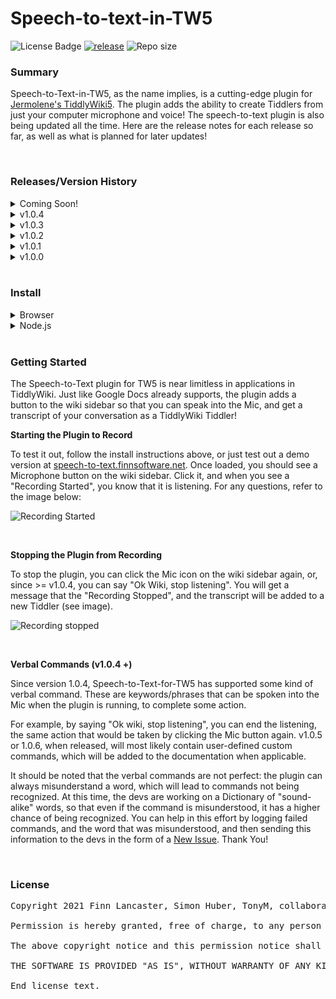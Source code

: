 # Speech-to-text-in-TW5
![License Badge](https://img.shields.io/badge/license-MIT-blue) [![release](https://img.shields.io/badge/release-latest-brightgreen)](https://github.com/flancast90/Speech-to-text-in-TW5/releases/latest) ![Repo size](https://img.shields.io/badge/size-1.3MB-orange)

### Summary


Speech-to-Text-in-TW5, as the name implies, is a cutting-edge plugin for [Jermolene's TiddlyWiki5](https://github.com/jermolene/tiddlywiki5). The plugin adds the ability to create Tiddlers from just your computer microphone and voice! The speech-to-text plugin is also being updated all the time. Here are the release notes for each release so far, as well as what is planned for later updates!

<br />

### Releases/Version History


<details><summary>Coming Soon!</summary>
  <ul>
  	<li>Custom Verbal Commands: define command word and action!</li>
    <li>Better UI: minor edits for after recording stopped with command</li>
    <li>Language auto-detection: language defaults to whatever language TW is in!</li>
    <li>language switch: change plugin language with TW built-in-languages</li>
  </ul>
</details>
<details><summary>v1.0.4</summary>
  <ul>
  	<li>Support for language change</li>
    <li>Verbal commands, starting with "command"</li>
    <li>Safari on iOS support tested</li>
  </ul>
</details>
<details><summary>v1.0.3</summary>
  <ul>
  	<li>Keyboard shortcut! Alt+Shift+R to start recording!</li>
  </ul>
</details>
<details><summary>v1.0.2</summary>
  <ul>
  	<li>BUG FIXES: plugin no longer stops listening after pause.</li>
  </ul>
</details>
<details><summary>v1.0.1</summary>
  <ul>
  	<li>Code Cleanup and minor UI edits.</li>
  </ul>
</details>
<details><summary>v1.0.0</summary>
  <ul>
  	<li>Minimal Implementation. First Release!</li>
  </ul>
</details>

<br />

### Install


<details><summary>Browser</summary>
  <ol>
    <li>Install an <code>empty.html</code> from <a href="https://www.tiddlywiki.com">tiddlywiki.com, or use your own existing TiddlyWiki</a></li>
    <br />
    <li>Go to <a href="https://speech-to-text.finnsoftware.net">speech-to-text.finnsoftware.net</a>, the plugin homepage</li>
    <br />
    <li>In the Installation tiddler of the speech-to-text plugin page, drag the "Speech-to-text: Speech to Text for TW5" plugin box into your open <code>empty.html</code> instance, or open existing TiddlyWiki. You now have the plugin! 🎉</li>
  </ol>
</details>


<details><summary>Node.js</summary>
  <ol>
    <li>Install Node.js and NPM (Node Package Manager) from <a href="https://nodejs.org/en/download/">these instructions</a></a></li>
    <br />
    <li>In your terminal, type: <code>npm install -g tiddlywiki</code></li>
    <br />
    <li>In your terminal again, create a new wiki with <code>tiddlywiki mynewwiki --init server</code></li>
    <br />
    <li>OPTIONAL: you may want to tell TiddlyWiki where the plugin will be found so you can store it in any folder. To do so, type <code>export TIDDLYWIKI_PLUGIN_PATH="$HOME/location_of_plugin"</code></li>
    <li>You then can install the latest version of the plugin via <a href="https://github.com/flancast90/Speech-To-Text-in-TW5/releases/latest/">This Link</a> as either a .zip or .tar.gz. *Make sure you extract the files to the location you specified in the last step!</li>
    <br />
    <li>That's it! 🎉 Launch your new wiki with the plugin using <code>tiddlywiki mynewwiki --listen</code></li> 
  </ol>
</details>

<br />

### Getting Started


The Speech-to-Text plugin for TW5 is near limitless in applications in TiddlyWiki. Just like Google Docs already supports, the plugin adds a button to the wiki sidebar so that you can speak into the Mic, and get a transcript of your conversation as a TiddlyWiki Tiddler!

**Starting the Plugin to Record**

To test it out, follow the install instructions above, or just test out a demo version at [speech-to-text.finnsoftware.net](https://speech-to-text.finnsoftware.net). Once loaded, you should see a Microphone button on the wiki sidebar. Click it, and when you see a "Recording Started", you know that it is listening. For any questions, refer to the image below:

![Recording Started](https://i.imgur.com/rhleClx.png)

<br />

**Stopping the Plugin from Recording**

To stop the plugin, you can click the Mic icon on the wiki sidebar again, or, since >= v1.0.4, you can say "Ok Wiki, stop listening". You will get a message that the "Recording Stopped", and the transcript will be added to a new Tiddler (see image).

![Recording stopped](https://i.imgur.com/XMqO2ud.png)

<br />

**Verbal Commands (v1.0.4 +)**

Since version 1.0.4, Speech-to-Text-for-TW5 has supported some kind of verbal command. These are keywords/phrases that can be spoken into the Mic when the plugin is running, to complete some action. 

For example, by saying "Ok wiki, stop listening", you can end the listening, the same action that would be taken by clicking the Mic button again. v1.0.5 or 1.0.6, when released, will most likely contain user-defined custom commands, which will be added to the documentation when applicable.

It should be noted that the verbal commands are not perfect: the plugin can always misunderstand a word, which will lead to commands not being recognized. At this time, the devs are working on a Dictionary of "sound-alike" words, so that even if the command is misunderstood, it has a higher chance of being recognized. You can help in this effort by logging failed commands, and the word that was misunderstood, and then sending this information to the devs in the form of a [New Issue](https://github.com/flancast90/Speech-To-Text-in-TW5/issues/new). 
Thank You!

<br />

### License
<pre>
Copyright 2021 Finn Lancaster, Simon Huber, TonyM, collaborators, and the TiddlyWiki Community

Permission is hereby granted, free of charge, to any person obtaining a copy of this software and associated documentation files (the "Software"), to deal in the Software without restriction, including without limitation the rights to use, copy, modify, merge, publish, distribute, sublicense, and/or sell copies of the Software, and to permit persons to whom the Software is furnished to do so, subject to the following conditions:

The above copyright notice and this permission notice shall be included in all copies or substantial portions of the Software.

THE SOFTWARE IS PROVIDED "AS IS", WITHOUT WARRANTY OF ANY KIND, EXPRESS OR IMPLIED, INCLUDING BUT NOT LIMITED TO THE WARRANTIES OF MERCHANTABILITY, FITNESS FOR A PARTICULAR PURPOSE AND NONINFRINGEMENT. IN NO EVENT SHALL THE AUTHORS OR COPYRIGHT HOLDERS BE LIABLE FOR ANY CLAIM, DAMAGES OR OTHER LIABILITY, WHETHER IN AN ACTION OF CONTRACT, TORT OR OTHERWISE, ARISING FROM, OUT OF OR IN CONNECTION WITH THE SOFTWARE OR THE USE OR OTHER DEALINGS IN THE SOFTWARE.

End license text.
</pre>
